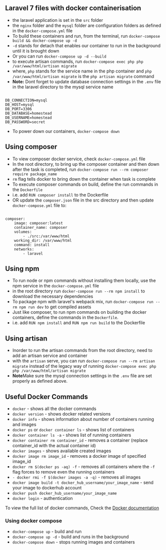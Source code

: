 ## Laravel 7 files with docker containerisation

- the laravel application is set in the ```src``` folder
- the ```nginx``` folder and the ```mysql``` folder are configuration folders as defined in the ```docker-compose.yml``` file
- To build these containers and run, from the terminal, run  ```docker-compose build && docker-compose up -d ```
- ```-d``` stands for detach that enables our container to run in the background until it is brought down
- Or you can run ```docker-compose up -d --build```
- to execute artisan commands, run ```docker-compose exec php php /var/www/html/artisan migrate```
- where, ```php``` stands for the service name in the php container and ```php /var/www/html/artisan migrate``` is the ```php artisan migrate``` command
- <b>Note:</b> Dont forget to update database connection settings in the ```.env``` file in the laravel directory to the mysql service name

<pre><code>
DB_CONNECTION=mysql
DB_HOST=mysql
DB_PORT=3306
DB_DATABASE=homestead
DB_USERNAME=homestead
DB_PASSWORD=secret
</code></pre>

- To power down our containers, ```docker-compose down```

## Using composer
- To view composer docker service, check ```docker-compose.yml``` file
- In the root directory, to bring up the composer container and then down after the task is completed, run ```docker-compose run --rm composer require package_name``` 
- ```rm``` flag tells docker to bring down the container when task is complete
- To execute composer commands on build, define the run commands in the ```Dockerfile```
- i.e. add ```RUN composer install``` to the Dockerfile
- OR update the ```composer.json``` file in the src directory and then update ```docker-compose.yml``` file to:
<pre><code>
composer:
    image: composer:latest
    container_name: composer
    volumes: 
        - ./src:/var/www/html
    working_dir: /var/www/html
    command: install
    networks: 
        - laravel
</code></pre>

## Using npm
- To run node or npm commands without installing them locally, use the npm service in the ```docker-compose.yml``` file
- in the root directory run ```docker-compose run --rm npm install``` to download the necessary dependencies
- To package npm with laravel's webpack mix, run ```docker-compose run --rm npm run dev``` to get compiled assets
- Just like composer, to run npm commands on building the docker containers, define the commands in the ```Dockerfile```.
- i.e. add ```RUN npm install``` and ```RUN npm run build``` to the Dockerfile

## Using artisan
- Inorder to run the artisan commands from the root directory, need to add an artisan service and container
- with the ```artisan``` serve, you can run ```docker-compose run --rm artisan migrate``` instead of the legacy way of running ```docker-compose exec php php /var/www/html/artisan migrate``` 
- <b>Note</b>Make sure the mysql connection settings in the ```.env``` file are set properly as defined above.

## Useful Docker Commands

- ```docker``` - shows all the docker commands
- ```docker version``` - shows docker related versions
- ```docker info``` - shows information about number of containers running and images
- ```docker ps``` or ```docker container ls``` - shows list of containers
- ```docker container ls -a``` - shows list of running containers
- ```docker container rm container_id``` - removes a container (replace container_id with the actual container id)
- ```docker images``` - shows available created images
- ```docker image rm image_id``` - removes a docker image of specified image_id
- ```docker rm $(docker ps -aq) -f``` - removes all containers where the ```-f``` flag forces to remove even the running containers
- ```- docker rmi -f $(docker images -a -q)``` - removes all images
- ```docker image build -t docker_hub_username/your_image_name``` - send your image to dockerhub account
- ```docker push docker_hub_username/your_image_name```
- ```docker login``` - authentication

<p>To view the full list of docker commands, Check the 
<a href="https://docs.docker.com/">Docker documentation</a></p>

### Using docker compose
- ```docker-compose up``` - build and run
- ```docker-compose up -d``` - build and runs in the background
- ```docker-compose down``` - stops running images and containers
